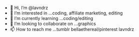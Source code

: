 - 👋 Hi, I’m @lavndrz
- 👀 I’m interested in ...coding, affiliate marketing, editing
- 🌱 I’m currently learning ...coding/editing
- 💞️ I’m looking to collaborate on ...graphics
- 📫 How to reach me ...tumblr bellaethereal/pinterest lavndrz

<!---
lavndrz/lavndrz is a ✨ special ✨ repository because its `README.md` (this file) appears on your GitHub profile.
You can click the Preview link to take a look at your changes.
--->
